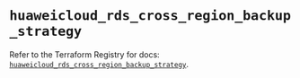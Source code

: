 # `huaweicloud_rds_cross_region_backup_strategy`

Refer to the Terraform Registry for docs: [`huaweicloud_rds_cross_region_backup_strategy`](https://registry.terraform.io/providers/huaweicloud/huaweicloud/1.71.1/docs/resources/rds_cross_region_backup_strategy).
